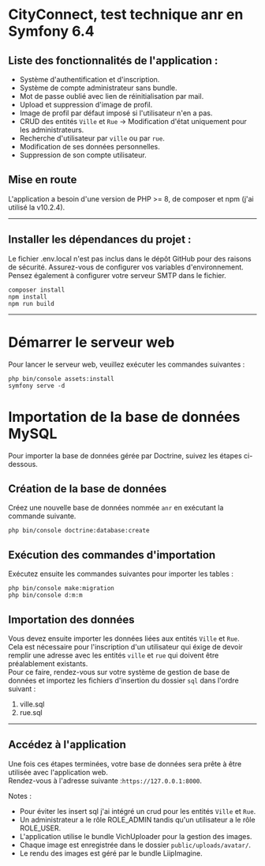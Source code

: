 # CityConnect, test technique anr en Symfony 6.4

## Liste des fonctionnalités de l'application :

- Système d'authentification et d'inscription.
- Système de compte administrateur sans bundle.
- Mot de passe oublié avec lien de réinitialisation par mail.
- Upload et suppression d'image de profil.
- Image de profil par défaut imposé si l'utilisateur n'en a pas.
- CRUD des entités `Ville` et `Rue` -> Modification d'état uniquement pour les administrateurs.
- Recherche d'utilisateur par `ville` ou par `rue`.
- Modification de ses données personnelles.
- Suppression de son compte utilisateur.

## Mise en route

L'application a besoin d'une version de PHP >= 8, de composer et npm (j'ai utilisé la v10.2.4).

***

## Installer les dépendances du projet :

Le fichier .env.local n'est pas inclus dans le dépôt GitHub pour des raisons de sécurité.
Assurez-vous de configurer vos variables d'environnement. <br>
Pensez également à configurer votre serveur SMTP dans le fichier.

```
composer install
npm install
npm run build
```
***

# Démarrer le serveur web

Pour lancer le serveur web, veuillez exécuter les commandes suivantes :

```
php bin/console assets:install
symfony serve -d
```

# Importation de la base de données MySQL
Pour importer la base de données gérée par Doctrine, suivez les étapes ci-dessous.

## Création de la base de données
Créez une nouvelle base de données nommée `anr` en exécutant la commande suivante.

```
php bin/console doctrine:database:create
```

## Exécution des commandes d'importation
Exécutez ensuite les commandes suivantes pour importer les tables :

```
php bin/console make:migration
php bin/console d:m:m
```

## Importation des données

Vous devez ensuite importer les données liées aux entités `Ville` et `Rue`. <br>
Cela est nécessaire pour l'inscription d'un utilisateur qui éxige de devoir remplir une adresse avec les entités `ville` et `rue` qui doivent être préalablement existants. <br>
Pour ce faire, rendez-vous sur votre système de gestion de base de données et importez les fichiers d'insertion du dossier `sql` dans l'ordre suivant :

1. ville.sql
2. rue.sql

***

## Accédez à l'application

Une fois ces étapes terminées, votre base de données sera prête à être utilisée avec l'application web. <br>
Rendez-vous à l'adresse suivante :`https://127.0.0.1:8000`. <br>


Notes :

- Pour éviter les insert sql j'ai intégré un crud pour les entités `Ville` et `Rue`.
- Un administrateur a le rôle ROLE_ADMIN tandis qu'un utilisateur a le rôle ROLE_USER.
- L'application utilise le bundle VichUploader pour la gestion des images.
- Chaque image est enregistrée dans le dossier `public/uploads/avatar/`. <br>
- Le rendu des images est géré par le bundle LiipImagine.